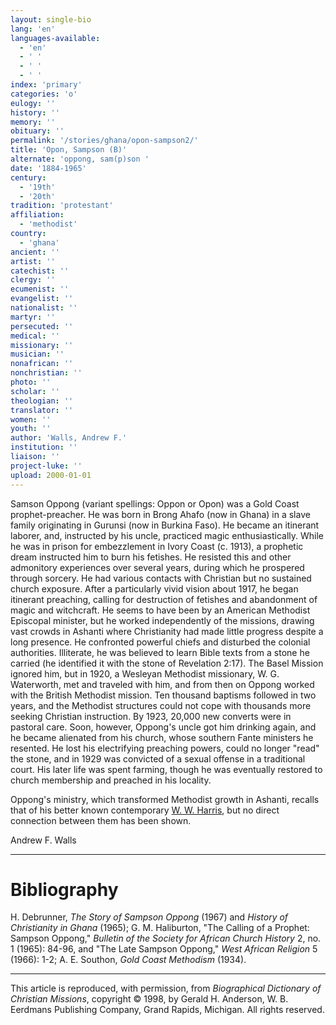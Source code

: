 ```yaml
---
layout: single-bio
lang: 'en'
languages-available:
  - 'en'
  - ' '
  - ' '
  - ' '
index: 'primary'
categories: 'o'
eulogy: ''
history: ''
memory: ''
obituary: ''
permalink: '/stories/ghana/opon-sampson2/'
title: 'Opon, Sampson (B)'
alternate: 'oppong, sam(p)son '
date: '1884-1965'
century:
  - '19th'
  - '20th'
tradition: 'protestant'
affiliation:
  - 'methodist'
country:
  - 'ghana'
ancient: ''
artist: ''
catechist: ''
clergy: ''
ecumenist: ''
evangelist: ''
nationalist: ''
martyr: ''
persecuted: ''
medical: ''
missionary: ''
musician: ''
nonafrican: ''
nonchristian: ''
photo: ''
scholar: ''
theologian: ''
translator: ''
women: ''
youth: ''
author: 'Walls, Andrew F.'
institution: ''
liaison: ''
project-luke: ''
upload: 2000-01-01
---
```



Samson Oppong (variant spellings: Oppon
or Opon) was a Gold Coast prophet-preacher. He was born in
Brong Ahafo (now in Ghana) in a slave family originating in
Gurunsi (now in Burkina Faso). He became an itinerant laborer,
and, instructed by his uncle, practiced magic enthusiastically.
While he was in prison for embezzlement in Ivory Coast (c.
1913), a prophetic dream instructed him to burn his fetishes.
He resisted this and other admonitory experiences over several
years, during which he prospered through sorcery. He had various
contacts with Christian but no sustained church exposure.
After a particularly vivid vision about 1917, he began itinerant
preaching, calling for destruction of fetishes and abandonment
of magic and witchcraft. He seems to have been by an American
Methodist Episcopal minister, but he worked independently
of the missions, drawing vast crowds in Ashanti where Christianity
had made little progress despite a long presence. He confronted
powerful chiefs and disturbed the colonial authorities. Illiterate,
he was believed to learn Bible texts from a stone he carried
(he identified it with the stone of Revelation 2:17). The
Basel Mission ignored him, but in 1920, a Wesleyan Methodist
missionary, W. G. Waterworth, met and traveled with him, and
from then on Oppong worked with the British Methodist mission.
Ten thousand baptisms followed in two years, and the Methodist
structures could not cope with thousands more seeking Christian
instruction. By 1923, 20,000 new converts were in pastoral
care. Soon, however, Oppong's uncle got him drinking again,
and he became alienated from his church, whose southern Fante
ministers he resented. He lost his electrifying preaching
powers, could no longer "read" the stone, and in 1929 was
convicted of a sexual offense in a traditional court. His
later life was spent farming, though he was eventually restored
to church membership and preached in his locality.

Oppong's ministry, which transformed Methodist growth in Ashanti,
recalls that of his better known contemporary [W.
W. Harris](../liberia/harris4_william.html), but no direct connection between them has been
shown.

Andrew F. Walls

---

# Bibliography

H. Debrunner, *The Story of Sampson Oppong* (1967) and *History of Christianity in Ghana* (1965); G. M. Haliburton, "The Calling of a Prophet: Sampson Oppong," *Bulletin of the Society for African Church History* 2, no. 1 (1965): 84-96, and "The Late Sampson Oppong," *West African Religion* 5 (1966): 1-2; A. E. Southon, *Gold Coast Methodism* (1934).

---

This article is reproduced, with permission, from *Biographical Dictionary of Christian Missions*, copyright © 1998, by Gerald H. Anderson, W. B. Eerdmans Publishing Company, Grand Rapids, Michigan. All rights reserved.